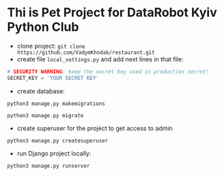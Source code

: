 # Thi is Pet Project for DataRobot Kyiv Python Club

* clone project:
`git clone https://github.com/VadymKhodak/restaurant.git`
 * create file `local_settings.py` and add next lines in that file:
 ```python
 # SECURITY WARNING: keep the secret key used in production secret!
SECRET_KEY = 'YOUR SECRET KEY'
```
* create database:

`python3 manage.py makemigrations`

`python3 manage.py migrate`

* create superuser for the project to get access to admin

`python3 manage.py createsuperuser`
* run Django project locally:

`python3 manage.py runserver`